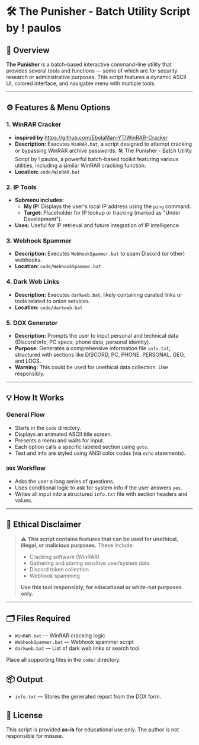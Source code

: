 # 🛠️ The Punisher - Batch Utility Script by ! paulos

## 📌 Overview

**The Punisher** is a batch-based interactive command-line utility that provides several tools and functions — some of which are for security research or administrative purposes. This script features a dynamic ASCII UI, colored interface, and navigable menu with multiple tools.

---

## ⚙️ Features & Menu Options

### 1. **WinRAR Cracker**
- **inspired by** https://github.com/EbolaMan-YT/WinRAR-Cracker
- **Description:** Executes `WinRAR.bat`, a script designed to attempt cracking or bypassing WinRAR archive passwords. 
  🛠️ The Punisher - Batch Utility Script by ! paulos, a powerful batch-based toolkit featuring various utilities, including a similar WinRAR cracking function.
- **Location:** `code/WinRAR.bat`

### 2. **IP Tools**
- **Submenu includes:**
  - **My IP:** Displays the user's local IP address using the `ping` command.
  - **Target:** Placeholder for IP lookup or tracking (marked as "Under Development").
- **Uses:** Useful for IP retrieval and future integration of IP intelligence.

### 3. **Webhook Spammer**
- **Description:** Executes `WebhookSpammer.bat` to spam Discord (or other) webhooks.
- **Location:** `code/WebhookSpammer.bat`

### 4. **Dark Web Links**
- **Description:** Executes `darkweb.bat`, likely containing curated links or tools related to onion services.
- **Location:** `code/darkweb.bat`

### 5. **DOX Generator**
- **Description:** Prompts the user to input personal and technical data (Discord info, PC specs, phone data, personal identity).
- **Purpose:** Generates a comprehensive information file `info.txt`, structured with sections like DISCORD, PC, PHONE, PERSONAL, GEO, and LOGS.
- **Warning:** This could be used for unethical data collection. Use responsibly.

---

## 💡 How It Works

### General Flow
- Starts in the `code` directory.
- Displays an animated ASCII title screen.
- Presents a menu and waits for input.
- Each option calls a specific labeled section using `goto`.
- Text and info are styled using ANSI color codes (via `echo` statements).

### `DOX` Workflow
- Asks the user a long series of questions.
- Uses conditional logic to ask for system info if the user answers `yes`.
- Writes all input into a structured `info.txt` file with section headers and values.

---

## 🔐 Ethical Disclaimer

> ⚠️ **This script contains features that can be used for unethical, illegal, or malicious purposes.** These include:
> - Cracking software (WinRAR)
> - Gathering and storing sensitive user/system data
> - Discord token collection
> - Webhook spamming
> 
> **Use this tool responsibly, for educational or white-hat purposes only.**

---

## 🗂️ Files Required
- `WinRAR.bat` — WinRAR cracking logic  
- `WebhookSpammer.bat` — Webhook spammer script  
- `darkweb.bat` — List of dark web links or search tool  

Place all supporting files in the `code/` directory.

## 📦 Output
- `info.txt` — Stores the generated report from the DOX form.

## 🧾 License
This script is provided **as-is** for educational use only. The author is not responsible for misuse.
